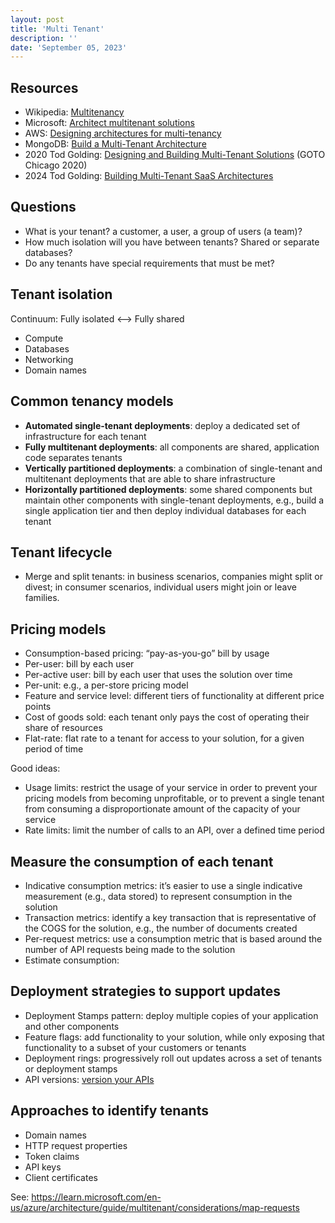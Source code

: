 ```yaml
---
layout: post
title: 'Multi Tenant'
description: ''
date: 'September 05, 2023'
---
```


## Resources

- Wikipedia: [Multitenancy](https://en.wikipedia.org/wiki/Multitenancy)
- Microsoft: [Architect multitenant solutions](https://learn.microsoft.com/en-us/azure/architecture/guide/multitenant/overview)
- AWS: [Designing architectures for multi-tenancy](https://aws.amazon.com/blogs/architecture/lets-architect-multi-tenant-saas-architectures/)
- MongoDB: [Build a Multi-Tenant Architecture](https://www.mongodb.com/docs/atlas/build-multi-tenant-arch/)
- 2020 Tod Golding: [Designing and Building Multi-Tenant Solutions](https://www.youtube.com/watch?v=joz0DoSQDNw) (GOTO Chicago 2020)
- 2024 Tod Golding: [Building Multi-Tenant SaaS Architectures](https://www.oreilly.com/library/view/building-multi-tenant-saas/9781098140632/)


## Questions

- What is your tenant? a customer, a user, a group of users (a team)?
- How much isolation will you have between tenants? Shared or separate databases?
- Do any tenants have special requirements that must be met?

## Tenant isolation

Continuum: Fully isolated <--> Fully shared

- Compute
- Databases
- Networking
- Domain names

## Common tenancy models

- **Automated single-tenant deployments**: deploy a dedicated set of infrastructure for each tenant
- **Fully multitenant deployments**: all components are shared, application code separates tenants
- **Vertically partitioned deployments**: a combination of single-tenant and multitenant deployments that are able to share infrastructure
- **Horizontally partitioned deployments**: some shared components but maintain other components with single-tenant deployments, e.g., build a single application tier and then deploy individual databases for each tenant

## Tenant lifecycle

- Merge and split tenants: in business scenarios, companies might split or divest; in consumer scenarios, individual users might join or leave families.

## Pricing models

- Consumption-based pricing: “pay-as-you-go” bill by usage
- Per-user: bill by each user
- Per-active user: bill by each user that uses the solution over time
- Per-unit: e.g., a per-store pricing model
- Feature and service level: different tiers of functionality at different price points
- Cost of goods sold: each tenant only pays the cost of operating their share of resources
- Flat-rate: flat rate to a tenant for access to your solution, for a given period of time

Good ideas:
- Usage limits: restrict the usage of your service in order to prevent your pricing models from becoming unprofitable, or to prevent a single tenant from consuming a disproportionate amount of the capacity of your service
- Rate limits: limit the number of calls to an API, over a defined time period


## Measure the consumption of each tenant

- Indicative consumption metrics: it’s easier to use a single indicative measurement (e.g., data stored) to represent consumption in the solution
- Transaction metrics: identify a key transaction that is representative of the COGS for the solution, e.g., the number of documents created
- Per-request metrics: use a consumption metric that is based around the number of API requests being made to the solution
- Estimate consumption:

## Deployment strategies to support updates

- Deployment Stamps pattern: deploy multiple copies of your application and other components
- Feature flags: add functionality to your solution, while only exposing that functionality to a subset of your customers or tenants
- Deployment rings: progressively roll out updates across a set of tenants or deployment stamps
- API versions: [version your APIs](https://learn.microsoft.com/en-us/azure/architecture/best-practices/api-design#versioning-a-restful-web-api)

## Approaches to identify tenants

- Domain names
- HTTP request properties
- Token claims
- API keys
- Client certificates

See: https://learn.microsoft.com/en-us/azure/architecture/guide/multitenant/considerations/map-requests

